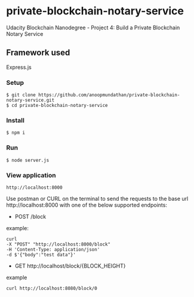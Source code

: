 # private-blockchain-notary-service
Udacity Blockchain Nanodegree - Project 4: Build a Private Blockchain Notary Service

## Framework used

Express.js

### Setup
```
$ git clone https://github.com/anoopmundathan/private-blockchain-notary-service.git
$ cd private-blockchain-notary-service
```
### Install
```
$ npm i
```
### Run
``` 
$ node server.js
```
### View application
``` 
http://localhost:8000
```
Use postman or CURL on the terminal to send the requests to the base url http://localhost:8000 with one of the below supported endpoints:

- POST
/block

example:

```
curl 
-X "POST" "http://localhost:8000/block" 
-H 'Content-Type: application/json' 
-d $'{"body":"test data"}'
```

- GET
http://localhost/block/{BLOCK_HEIGHT}

example
```
curl http://localhost:8080/block/0
```

